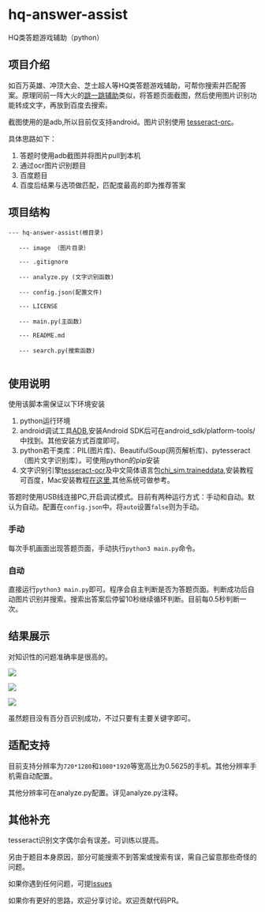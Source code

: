 # hq-answer-assist
HQ类答题游戏辅助（python）

## 项目介绍

如百万英雄、冲顶大会、芝士超人等HQ类答题游戏辅助，可帮你搜索并匹配答案。原理同前一阵大火的[跳一跳辅助](https://github.com/wangshub/wechat_jump_game)类似，将答题页面截图，然后使用图片识别功能转成文字，再放到百度去搜索。

截图使用的是adb,所以目前仅支持android。图片识别使用 [tesseract-orc](https://github.com/tesseract-ocr/tesseract)。

具体思路如下：

1. 答题时使用adb截图并将图片pull到本机
2. 通过ocr图片识别题目
3. 百度题目
4. 百度后结果与选项做匹配，匹配度最高的即为推荐答案


## 项目结构

```
--- hq-answer-assist(根目录)

   --- image （图片目录）
  
   --- .gitignore
  
   --- analyze.py (文字识别函数)
  
   --- config.json(配置文件)
  
   --- LICENSE
  
   --- main.py(主函数)
  
   --- README.md
  
   --- search.py(搜索函数)
  
```



## 使用说明

使用该脚本需保证以下环境安装

1. python运行环境
2. android调试工具[ADB](https://developer.android.com/studio/command-line/adb.html?hl=zh-cn),安装Android SDK后可在android_sdk/platform-tools/中找到。其他安装方式百度即可。
3. python若干类库：PIL(图片库)、BeautifulSoup(网页解析库)、pytesseract（图片文字识别库）。可使用python的pip安装
4. 文字识别引擎[tesseract-ocr](https://github.com/tesseract-ocr/tesseract)及中文简体语言包[chi_sim.traineddata](https://github.com/tesseract-ocr/tessdata/blob/master/chi_sim.traineddata),安装教程可百度，Mac安装教程[在这里](http://blog.csdn.net/u010670689/article/details/78374623),其他系统可做参考。


答题时使用USB线连接PC,开启调试模式。目前有两种运行方式：手动和自动。默认为自动。配置在`config.json`中。将`auto`设置`false`则为手动。

### 手动

每次手机画面出现答题页面，手动执行`python3 main.py`命令。

### 自动

直接运行`python3 main.py`即可。程序会自主判断是否为答题页面。判断成功后自动图片识别并搜索。搜索出答案后停留10秒继续循环判断。目前每0.5秒判断一次。


## 结果展示

对知识性的问题准确率是很高的。

![](http://blog.wthfeng.com/img/posts/resource/answer/answer1.png)

![](http://blog.wthfeng.com/img/posts/resource/answer/answer2.png)

![](http://blog.wthfeng.com/img/posts/resource/answer/answer3.png)

虽然题目没有百分百识别成功，不过只要有主要关键字即可。



## 适配支持

目前支持分辨率为`720*1280`和`1080*1920`等宽高比为0.5625的手机。其他分辨率手机需自动配置。

其他分辨率可在analyze.py配置。详见analyze.py注释。




## 其他补充


tesseract识别文字偶尔会有误差。可训练以提高。

另由于题目本身原因，部分可能搜索不到答案或搜索有误，需自己留意那些奇怪的问题。

如果你遇到任何问题，可提[Issues](https://github.com/wangtonghe/hq-answer-assist/issues)

如果你有更好的思路，欢迎分享讨论。欢迎贡献代码PR。

